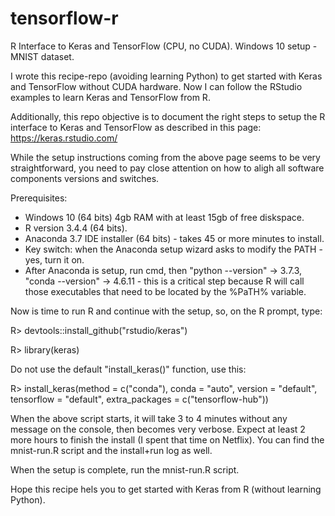 # tensorflow-r
R Interface to Keras and TensorFlow (CPU, no CUDA). Windows 10 setup - MNIST dataset.

I wrote this recipe-repo (avoiding learning Python) to get started with Keras and TensorFlow without CUDA hardware. 
Now I can follow the RStudio examples to learn Keras and TensorFlow from R.

Additionally, this repo objective is to document the right steps to setup the R interface to Keras and TensorFlow as described in this page:
https://keras.rstudio.com/

While the setup instructions coming from the above page seems to be very straightforward, you need to pay close attention on how to aligh all software components versions and switches.

Prerequisites:

- Windows 10 (64 bits) 4gb RAM with at least 15gb of free diskspace.
- R version 3.4.4 (64 bits).
- Anaconda 3.7 IDE installer (64 bits) - takes 45 or more minutes to install.
- Key switch: when the Anaconda setup wizard asks to modify the PATH - yes, turn it on. 
- After Anaconda is setup, run cmd, then "python --version" -> 3.7.3, "conda --version" -> 4.6.11 - this is a critical step because R will call those executables that need to be located by the %PaTH% variable.

Now is time to run R and continue with the setup, so, on the R prompt, type:

R> devtools::install_github("rstudio/keras")

R> library(keras)

Do not use the default "install_keras()" function, use this:

R> install_keras(method = c("conda"), conda = "auto", version = "default", tensorflow = "default", extra_packages = c("tensorflow-hub"))

When the above script starts, it will take 3 to 4 minutes without any message on the console, then becomes very verbose.
Expect at least 2 more hours to finish the install (I spent that time on Netflix).
You can find the mnist-run.R script and the install+run log as well.

When the setup is complete, run the mnist-run.R script.

Hope this recipe hels you to get started with Keras from R (without learning Python).
